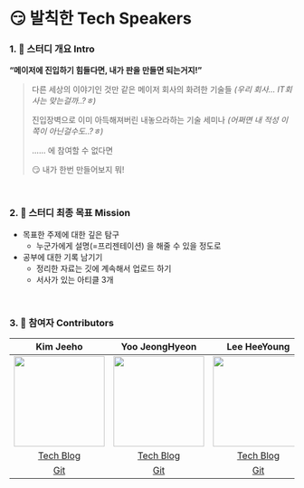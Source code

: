 # 😏 발칙한 Tech Speakers

### 1. 🌱 스터디 개요 Intro

**“메이저에 진입하기 힘들다면, 내가 판을 만들면 되는거지!”**

> 다른 세상의 이야기인 것만 같은 메이저 회사의 화려한 기술들 _(우리 회사… IT회사는 맞는걸까..?ㅎ)_
>
> 진입장벽으로 이미 아득해져버린 내놓으라하는 기술 세미나 _(어쩌면 내 적성 이쪽이 아닌걸수도..?ㅎ)_
>
> …… 에 참여할 수 없다면
>
> 😏 내가 한번 만들어보지 뭐!

<br>

### 2. 🌲 스터디 최종 목표 Mission

- 목표한 주제에 대한 깊은 탐구
  - 누군가에게 설명(=프리젠테이션) 을 해줄 수 있을 정도로
- 공부에 대한 기록 남기기
  - 정리한 자료는 깃에 계속해서 업로드 하기
  - 서사가 있는 아티클 3개

<br>

### 3. 🥔 참여자 Contributors

|                                                              Kim Jeeho                                                              |                                                           Yoo JeongHyeon                                                            |                                                            Lee HeeYoung                                                             |
| :---------------------------------------------------------------------------------------------------------------------------------: | :---------------------------------------------------------------------------------------------------------------------------------: | :---------------------------------------------------------------------------------------------------------------------------------: |
| <img src="https://item.kakaocdn.net/do/50a0e9afa58597371951687c4fe7db66f604e7b0e6900f9ac53a43965300eb9a" width="160" height="160"/> | <img src="https://item.kakaocdn.net/do/6bd1e4f0a9b84a0d58b0bee30e78d6dc8f324a0b9c48f77dbce3a43bd11ce785" width="160" height="160"/> | <img src="https://item.kakaocdn.net/do/6bd1e4f0a9b84a0d58b0bee30e78d6dc7e6f47a71c79378b48860ead6a12bf11" width="160" height="160"/> |
|                                           [Tech Blog](https://sweetjhpotato.tistory.com/)                                           |                                                            [Tech Blog]()                                                            |                                                            [Tech Blog]()                                                            |
|                                                 [Git](https://github.com/JEEEEEEHO)                                                 |                                                               [Git]()                                                               |                                                               [Git]()                                                               |
